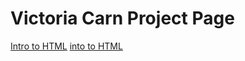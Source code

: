 # Victoria Carn Project Page 

<a href="intro_to_html/index.html">Intro to HTML</a>
<a href="HTML_5_intro_to_css/index.html" target=_blank>into to HTML</a>